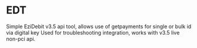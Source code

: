 # EDT
Simple EziDebit v3.5 api tool, allows use of getpayments for single or bulk id via digital key
Used for troubleshooting integration, works with v3.5 live non-pci api.
